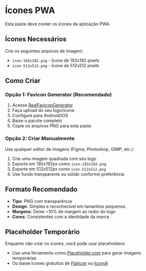 # Ícones PWA

Esta pasta deve conter os ícones da aplicação PWA.

## Ícones Necessários

Crie os seguintes arquivos de imagem:

- `icon-192x192.png` - Ícone de 192x192 pixels
- `icon-512x512.png` - Ícone de 512x512 pixels

## Como Criar

### Opção 1: Favicon Generator (Recomendado)

1. Acesse [RealFaviconGenerator](https://realfavicongenerator.net/)
2. Faça upload do seu logo/ícone
3. Configure para Android/iOS
4. Baixe o pacote completo
5. Copie os arquivos PNG para esta pasta

### Opção 2: Criar Manualmente

Use qualquer editor de imagens (Figma, Photoshop, GIMP, etc.):

1. Crie uma imagem quadrada com seu logo
2. Exporte em 192x192px como `icon-192x192.png`
3. Exporte em 512x512px como `icon-512x512.png`
4. Use fundo transparente ou sólido conforme preferência

## Formato Recomendado

- **Tipo**: PNG com transparência
- **Design**: Simples e reconhecível em tamanhos pequenos
- **Margens**: Deixe ~10% de margem ao redor do logo
- **Cores**: Consistentes com a identidade da marca

## Placeholder Temporário

Enquanto não criar os ícones, você pode usar placeholders:
- Use uma ferramenta como [Placeholder.com](https://placeholder.com/) para gerar imagens temporárias
- Ou baixe ícones gratuitos de [Flaticon](https://www.flaticon.com/) ou [Icons8](https://icons8.com/)






